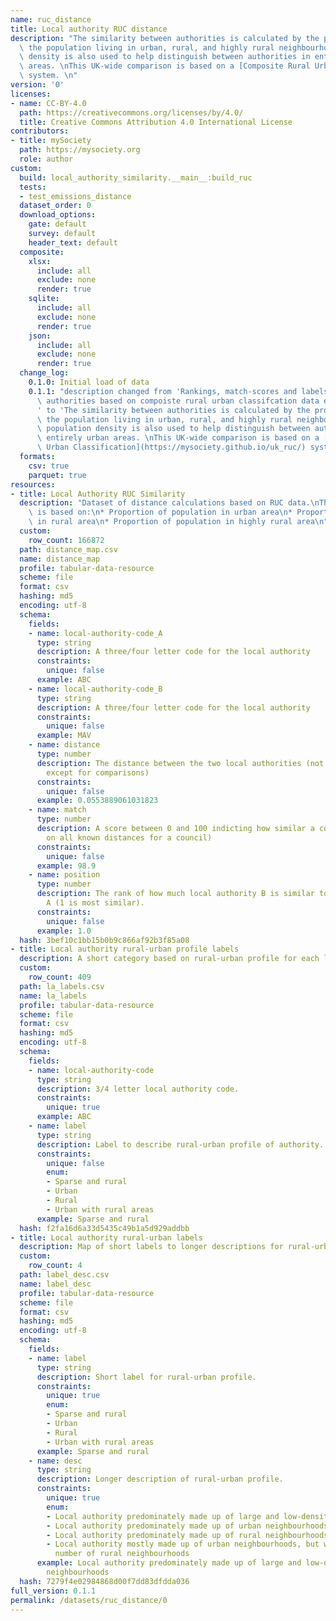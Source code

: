 ```yaml
---
name: ruc_distance
title: Local authority RUC distance
description: "The similarity between authorities is calculated by the proportion of\
  \ the population living in urban, rural, and highly rural neighbourhoods. The population\
  \ density is also used to help distinguish between authorities in entirely urban\
  \ areas. \nThis UK-wide comparison is based on a [Composite Rural Urban Classification](https://mysociety.github.io/uk_ruc/)\
  \ system. \n"
version: '0'
licenses:
- name: CC-BY-4.0
  path: https://creativecommons.org/licenses/by/4.0/
  title: Creative Commons Attribution 4.0 International License
contributors:
- title: mySociety
  path: https://mysociety.org
  role: author
custom:
  build: local_authority_similarity.__main__:build_ruc
  tests:
  - test_emissions_distance
  dataset_order: 0
  download_options:
    gate: default
    survey: default
    header_text: default
  composite:
    xlsx:
      include: all
      exclude: none
      render: true
    sqlite:
      include: all
      exclude: none
      render: true
    json:
      include: all
      exclude: none
      render: true
  change_log:
    0.1.0: Initial load of data
    0.1.1: "description changed from 'Rankings, match-scores and labels for local\
      \ authorities based on compoiste rural urban classifcation data emissions data\n\
      ' to 'The similarity between authorities is calculated by the proportion of\
      \ the population living in urban, rural, and highly rural neighbourhoods. The\
      \ population density is also used to help distinguish between authorities in\
      \ entirely urban areas. \nThis UK-wide comparison is based on a [Composite Rural\
      \ Urban Classification](https://mysociety.github.io/uk_ruc/) system. \n'"
  formats:
    csv: true
    parquet: true
resources:
- title: Local Authority RUC Similarity
  description: "Dataset of distance calculations based on RUC data.\nThis distance\
    \ is based on:\n* Proportion of population in urban area\n* Proportion of population\
    \ in rural area\n* Proportion of population in highly rural area\n"
  custom:
    row_count: 166872
  path: distance_map.csv
  name: distance_map
  profile: tabular-data-resource
  scheme: file
  format: csv
  hashing: md5
  encoding: utf-8
  schema:
    fields:
    - name: local-authority-code_A
      type: string
      description: A three/four letter code for the local authority
      constraints:
        unique: false
      example: ABC
    - name: local-authority-code_B
      type: string
      description: A three/four letter code for the local authority
      constraints:
        unique: false
      example: MAV
    - name: distance
      type: number
      description: The distance between the two local authorities (not meaningful
        except for comparisons)
      constraints:
        unique: false
      example: 0.0553889061031823
    - name: match
      type: number
      description: A score between 0 and 100 indicting how similar a council is (based
        on all known distances for a council)
      constraints:
        unique: false
      example: 98.9
    - name: position
      type: number
      description: The rank of how much local authority B is similar to local authority
        A (1 is most similar).
      constraints:
        unique: false
      example: 1.0
  hash: 3bef10c1bb15b0b9c866af92b3f85a08
- title: Local authority rural-urban profile labels
  description: A short category based on rural-urban profile for each local authority
  custom:
    row_count: 409
  path: la_labels.csv
  name: la_labels
  profile: tabular-data-resource
  scheme: file
  format: csv
  hashing: md5
  encoding: utf-8
  schema:
    fields:
    - name: local-authority-code
      type: string
      description: 3/4 letter local authority code.
      constraints:
        unique: true
      example: ABC
    - name: label
      type: string
      description: Label to describe rural-urban profile of authority.
      constraints:
        unique: false
        enum:
        - Sparse and rural
        - Urban
        - Rural
        - Urban with rural areas
      example: Sparse and rural
  hash: f2fa16d6a33d5435c49b1a5d929addbb
- title: Local authority rural-urban labels
  description: Map of short labels to longer descriptions for rural-urban categories.
  custom:
    row_count: 4
  path: label_desc.csv
  name: label_desc
  profile: tabular-data-resource
  scheme: file
  format: csv
  hashing: md5
  encoding: utf-8
  schema:
    fields:
    - name: label
      type: string
      description: Short label for rural-urban profile.
      constraints:
        unique: true
        enum:
        - Sparse and rural
        - Urban
        - Rural
        - Urban with rural areas
      example: Sparse and rural
    - name: desc
      type: string
      description: Longer description of rural-urban profile.
      constraints:
        unique: true
        enum:
        - Local authority predominately made up of large and low-density rural neighbourhoods
        - Local authority predominately made up of urban neighbourhoods
        - Local authority predominately made up of rural neighbourhoods
        - Local authority mostly made up of urban neighbourhoods, but with a significant
          number of rural neighbourhoods
      example: Local authority predominately made up of large and low-density rural
        neighbourhoods
  hash: 7279f4e02984868d00f7dd83dfdda036
full_version: 0.1.1
permalink: /datasets/ruc_distance/0
---
```


